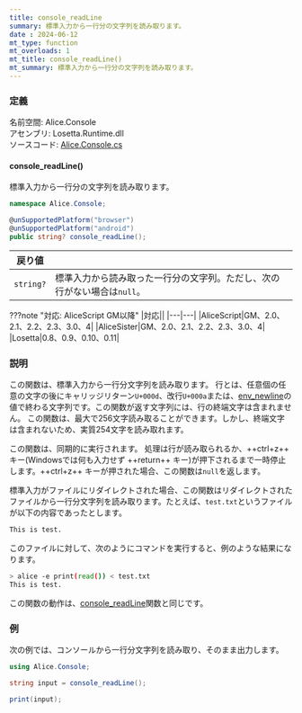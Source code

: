 ```yaml
---
title: console_readLine
summary: 標準入力から一行分の文字列を読み取ります。
date : 2024-06-12
mt_type: function
mt_overloads: 1
mt_title: console_readLine()
mt_summary: 標準入力から一行分の文字列を読み取ります。
---
```


### 定義
名前空間: Alice.Console<br/>
アセンブリ: Losetta.Runtime.dll<br/>
ソースコード: [Alice.Console.cs](https://github.com/WSOFT-Project/Losetta/blob/master/Losetta.Runtime/Alice.Console.cs)

#### console_readLine()

標準入力から一行分の文字列を読み取ります。

```cs title="AliceScript"
namespace Alice.Console;

@unSupportedPlatform("browser")
@unSupportedPlatform("android")
public string? console_readLine();
```

|戻り値| |
|-----|-|
|`string?`|標準入力から読み取った一行分の文字列。ただし、次の行がない場合は`null`。|

???note "対応: AliceScript GM以降"
    |対応||
    |---|---|
    |AliceScript|GM、2.0、2.1、2.2、2.3、3.0、4|
    |AliceSister|GM、2.0、2.1、2.2、2.3、3.0、4|
    |Losetta|0.8、0.9、0.10、0.11|

### 説明
この関数は、標準入力から一行分文字列を読み取ります。
行とは、任意個の任意の文字の後にキャリッジリターン`U+000d`、改行`U+000a`または、[env_newline](../alice/environment/env_newline.md)の値で終わる文字列です。この関数が返す文字列には、行の終端文字は含まれません。
この関数は、最大で256文字読み取ることができます。しかし、終端文字は含まれないため、実質254文字を読み取れます。

この関数は、同期的に実行されます。
処理は行が読み取られるか、++ctrl+z++ キー(Windowsでは何も入力せず ++return++ キー)が押下されるまで一時停止します。++ctrl+z++ キーが押された場合、この関数は`null`を返します。

標準入力がファイルにリダイレクトされた場合、この関数はリダイレクトされたファイルから一行分文字列を読み取ります。たとえば、`test.txt`というファイルが以下の内容であったとします。

```txt title="test.txt"
This is test.
```

このファイルに対して、次のようにコマンドを実行すると、例のような結果になります。

```sh title="コンソール"
> alice -e print(read()) < test.txt
This is test.
```

この関数の動作は、[console_readLine](./console/console_readline.md)関数と同じです。

### 例
次の例では、コンソールから一行分文字列を読み取り、そのまま出力します。

```cs title="AliceScript"
using Alice.Console;

string input = console_readLine();

print(input);
```